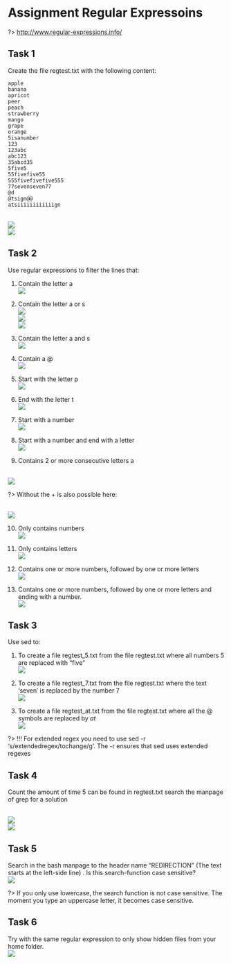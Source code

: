 # Assignment Regular Expressoins

?> <i class="fa-solid fa-circle-info"></i> http://www.regular-expressions.info/

## Task 1
Create the file regtest.txt with the following content:

```
apple
banana
apricot
peer
peach
strawberry
mango
grape
orange
5isanumber
123
123abc
abc123
35abcd35
5five5
55fivefive55
555fivefivefive555
77sevenseven77
@d
@tsign@@
atsiiiiiiiiiiiign
```

<br/>![](images/2022-08-15-16-03-27.png)
<br/>![](images/2022-08-15-16-03-32.png)

## Task 2
Use regular expressions to filter the lines that:

1.	Contain the letter a
<br/>![](images/2022-08-15-16-03-54.png)

2.	Contain the letter a or s
<br/>![](images/2022-08-15-16-05-07.png)
<br/>![](images/2022-08-15-16-05-11.png)
<br/>![](images/2022-08-15-16-05-16.png)

3.	Contain the letter a and s
<br/>![](images/2022-08-15-16-05-29.png)

4.	Contain a @
<br/>![](images/2022-08-15-16-05-39.png)

5.	Start with the letter p
<br/>![](images/2022-08-15-16-05-51.png)

6.	End with the letter t 
<br/>![](images/2022-08-15-16-06-01.png)

7.	Start with a number 
<br/>![](images/2022-08-15-16-06-16.png)

8.	Start with a number and end with a letter 
<br/>![](images/2022-08-15-16-06-27.png)

9.	Contains 2 or more consecutive letters a

<br/>![](images/2022-08-15-16-06-37.png)

?> <i class="fa-solid fa-circle-info"></i> Without the + is also possible here:

<br/>![](images/2022-08-15-16-07-00.png)


10.	Only contains numbers
<br/>![](images/2022-08-15-16-07-14.png)

11.	Only contains letters
<br/>![](images/2022-08-15-16-07-23.png)

12.	Contains one or more numbers, followed by one or more letters
<br/>![](images/2022-08-15-16-07-34.png)

13.	Contains one or more numbers, followed by one or more letters and ending with a number. 
<br/>![](images/2022-08-15-16-07-43.png)


## Task 3
Use sed to: 

1.	To create a file regtest_5.txt from the file regtest.txt where all numbers 5 are replaced with “five”
<br/>![](images/2022-08-15-16-07-59.png)

2.	To create a file regtest_7.txt from the file regtest.txt where the text ‘seven’ is replaced by the number 7
<br/>![](images/2022-08-15-16-08-09.png)

3.	To create a file regtest_at.txt from the file regtest.txt where all the @ symbols are replaced by _at_
<br/>![](images/2022-08-15-16-08-18.png)

?> <i class="fa-solid fa-circle-info"></i>  !!! For extended regex you need to use sed -r ‘s/extendedregex/tochange/g’. The -r ensures that sed uses extended regexes 


## Task 4
Count the amount of time 5 can be found in regtest.txt
search the manpage of grep for a solution

<br/>![](images/2022-08-15-16-08-48.png)
<br/>![](images/2022-08-15-16-08-52.png)

## Task 5
Search in the bash manpage to the header name “REDIRECTION” (The text starts at the left-side line) . Is this search-function case sensitive? 
<br/>![](images/2022-08-15-16-09-03.png)

?> <i class="fa-solid fa-circle-info"></i>  If you only use lowercase, the search function is not case sensitive. The moment you type an uppercase letter, it becomes case sensitive. 

## Task 6
Try with the same regular expression to only show hidden files from your home folder. 
<br/>![](images/2022-08-15-16-09-29.png)

